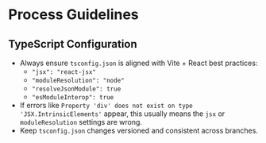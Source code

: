 # Process Guidelines


## TypeScript Configuration

- Always ensure `tsconfig.json` is aligned with Vite + React best practices:
  - `"jsx": "react-jsx"`
  - `"moduleResolution": "node"`
  - `"resolveJsonModule": true`
  - `"esModuleInterop": true`
- If errors like `Property 'div' does not exist on type 'JSX.IntrinsicElements'` appear,
  this usually means the `jsx` or `moduleResolution` settings are wrong.
- Keep `tsconfig.json` changes versioned and consistent across branches.
